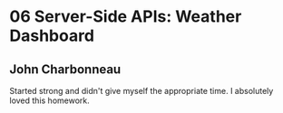 # 06 Server-Side APIs: Weather Dashboard

## John Charbonneau

Started strong and didn't give myself the appropriate time. I absolutely loved this homework.

